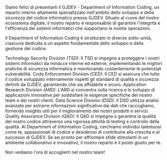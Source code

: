 Siamo felici di presentarti il GJDEV - Department of Information Coding, un reparto interno altamente specializzato nell'ambito dello sviluppo e della sicurezza del codice informatico presso GJDEV. Situato al cuore del nostro ecosistema digitale, il nostro reparto è responsabile di garantire l'integrità e l'efficienza dei sistemi informatici che supportano le nostre operazioni.

Il Department of Information Coding è strutturato in diverse sotto-unità, ciascuna dedicata a un aspetto fondamentale dello sviluppo e della gestione del codice:

Technology Security Division *(TSD)*: Il TSD si impegna a proteggere i nostri sistemi informatici da minacce interne ed esterne, implementando le migliori pratiche di sicurezza informatica e monitorando costantemente le potenziali vulnerabilità.
Code Enforcement Division *(CED)*: Il CED si assicura che tutto il codice sviluppato internamente rispetti gli standard di qualità e sicurezza definiti da GJDEV, garantendo che sia affidabile e sicuro.
Application Research Division *(ARD)*: L'ARD si concentra sulla ricerca e lo sviluppo di applicazioni innovative per soddisfare le esigenze specifiche del nostro team e dei nostri clienti.
Data Science Division *(DSD)*: Il DSD utilizza analisi avanzate per estrarre informazioni significative dai dati che raccogliamo, fornendo insights utili per il miglioramento dei nostri prodotti e servizi.
Quality Assurance Division *(QAD)*: Il QAD si impegna a garantire la qualità del nostro codice attraverso una rigorosa attività di testing e controllo della qualità.
Al Department of Information Coding, cerchiamo individui talentuosi come te, appassionati di codice e desiderosi di contribuire alla crescita e al successo di GJDEV. Se sei pronto per affrontare sfide stimolanti in un ambiente collaborativo e innovativo, il nostro reparto è il posto giusto per te.

Non vediamo l'ora di accoglierti nel nostro team!
